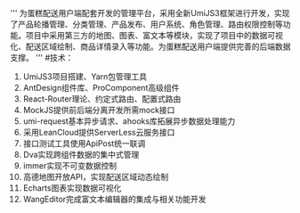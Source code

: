 '''
为蛋糕配送⽤户端配套开发的管理平台，采⽤全新UmiJS3框架进⾏开发，实现了产品轮播管理、分类管理、产品发布、⽤户系统、⻆⾊管理、路由权限控制等功能。项⽬中采⽤第三⽅的地图、图表、富⽂本等模块，实现了项⽬中的数据可视化、配送区域绘制、商品详情录⼊等功能。为蛋糕配送⽤户端提供完善的后端数据⽀撑。
'''
#技术：
1. UmiJS3项⽬搭建、Yarn包管理⼯具
2. AntDesign组件库、ProComponent⾼级组件
3. React-Router理论、约定式路由、配置式路由
4. MockJS提供前后端分离开发所需mock接⼝
5. umi-request基本异步请求、ahooks库拓展异步数据处理能⼒
6. 采⽤LeanCloud提供ServerLess云服务接⼝
7. 接⼝测试⼯具使⽤ApiPost统⼀联调
8. Dva实现跨组件数据的集中式管理
9. immer实现不可变数据控制
10. ⾼德地图开放API，实现配送区域动态绘制
11. Echarts图表实现数据可视化
12. WangEditor完成富⽂本编辑器的集成与相关功能开发